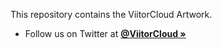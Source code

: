 This repository contains the ViitorCloud Artwork.

- Follow us on Twitter at **[@ViitorCloud »](https://twitter.com/ViitorCloud)**